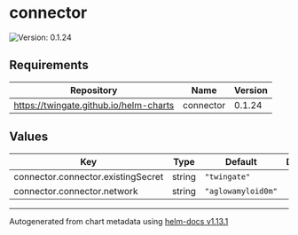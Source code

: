 # connector

![Version: 0.1.24](https://img.shields.io/badge/Version-0.1.24-informational?style=flat-square)

## Requirements

| Repository | Name | Version |
|------------|------|---------|
| https://twingate.github.io/helm-charts | connector | 0.1.24 |

## Values

| Key | Type | Default | Description |
|-----|------|---------|-------------|
| connector.connector.existingSecret | string | `"twingate"` |  |
| connector.connector.network | string | `"aglowamyloid0m"` |  |

----------------------------------------------
Autogenerated from chart metadata using [helm-docs v1.13.1](https://github.com/norwoodj/helm-docs/releases/v1.13.1)
